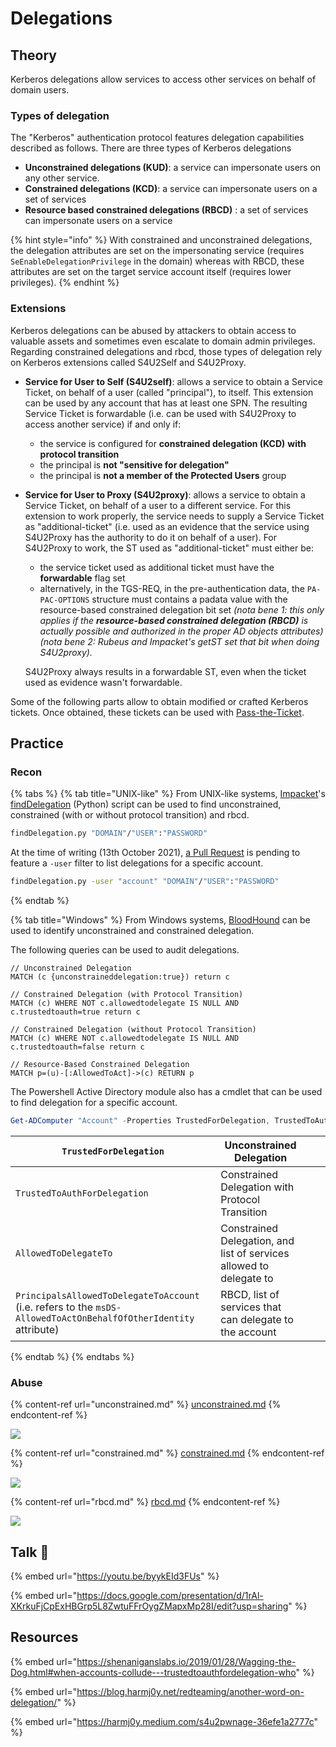 # Delegations

## Theory

Kerberos delegations allow services to access other services on behalf of domain users.

### Types of delegation

The "Kerberos" authentication protocol features delegation capabilities described as follows. There are three types of Kerberos delegations

* **Unconstrained delegations (KUD)**: a service can impersonate users on any other service.
* **Constrained delegations (KCD)**: a service can impersonate users on a set of services
* **Resource based constrained delegations (RBCD)** : a set of services can impersonate users on a service

{% hint style="info" %}
With constrained and unconstrained delegations, the delegation attributes are set on the impersonating service (requires `SeEnableDelegationPrivilege` in the domain) whereas with RBCD, these attributes are set on the target service account itself (requires lower privileges).
{% endhint %}

### Extensions

Kerberos delegations can be abused by attackers to obtain access to valuable assets and sometimes even escalate to domain admin privileges. Regarding constrained delegations and rbcd, those types of delegation rely on Kerberos extensions called S4U2Self and S4U2Proxy.

* **Service for User to Self (S4U2self)**: allows a service to obtain a Service Ticket, on behalf of a user (called "principal"), to itself. This extension can be used by any account that has at least one SPN. The resulting Service Ticket is forwardable (i.e. can be used with S4U2Proxy to access another service) if and only if:
  * the service is configured for **constrained delegation (KCD)** **with protocol transition**
  * the principal is **not "sensitive for delegation"**
  * the principal is **not a member of the Protected Users** group
*   **Service for User to Proxy (S4U2proxy)**: allows a service to obtain a Service Ticket, on behalf of a user to a different service. For this extension to work properly, the service needs to supply a Service Ticket as "additional-ticket" (i.e. used as an evidence that the service using S4U2Proxy has the authority to do it on behalf of a user). For S4U2Proxy to work, the ST used as "additional-ticket" must either be:

    * the service ticket used as additional ticket must have the **forwardable** flag set
    * alternatively, in the TGS-REQ, in the pre-authentication data, the `PA-PAC-OPTIONS` structure must contains a padata value with the resource-based constrained delegation bit set _(nota bene 1: this only applies if the **resource-based constrained delegation (RBCD)** is actually possible and authorized in the proper AD objects attributes) (nota bene 2: Rubeus and Impacket's getST set that bit when doing S4U2proxy)._

    S4U2Proxy always results in a forwardable ST, even when the ticket used as evidence wasn't forwardable.

Some of the following parts allow to obtain modified or crafted Kerberos tickets. Once obtained, these tickets can be used with [Pass-the-Ticket](../ptt.md).

## Practice

### Recon

{% tabs %}
{% tab title="UNIX-like" %}
From UNIX-like systems, [Impacket](https://github.com/SecureAuthCorp/impacket)'s [findDelegation](https://github.com/SecureAuthCorp/impacket/blob/master/examples/findDelegation.py) (Python) script can be used to find unconstrained, constrained (with or without protocol transition) and rbcd.

```bash
findDelegation.py "DOMAIN"/"USER":"PASSWORD"
```

At the time of writing (13th October 2021), [a Pull Request](https://github.com/SecureAuthCorp/impacket/pull/1184) is pending to feature a `-user` filter to list delegations for a specific account.

```bash
findDelegation.py -user "account" "DOMAIN"/"USER":"PASSWORD"
```
{% endtab %}

{% tab title="Windows" %}
From Windows systems, [BloodHound](../../../recon/tools/bloodhound.md) can be used to identify unconstrained and constrained delegation.

The following queries can be used to audit delegations.

```cypher
// Unconstrained Delegation
MATCH (c {unconstraineddelegation:true}) return c

// Constrained Delegation (with Protocol Transition)
MATCH (c) WHERE NOT c.allowedtodelegate IS NULL AND c.trustedtoauth=true return c

// Constrained Delegation (without Protocol Transition)
MATCH (c) WHERE NOT c.allowedtodelegate IS NULL AND c.trustedtoauth=false return c

// Resource-Based Constrained Delegation
MATCH p=(u)-[:AllowedToAct]->(c) RETURN p
```

The Powershell Active Directory module also has a cmdlet that can be used to find delegation for a specific account.

```powershell
Get-ADComputer "Account" -Properties TrustedForDelegation, TrustedToAuthForDelegation,msDS-AllowedToDelegateTo,PrincipalsAllowedToDelegateToAccount
```

| `TrustedForDelegation`                                                                                           | Unconstrained Delegation                                            |   |   |
| ---------------------------------------------------------------------------------------------------------------- | ------------------------------------------------------------------- | - | - |
| `TrustedToAuthForDelegation`                                                                                     | Constrained Delegation with Protocol Transition                     |   |   |
| `AllowedToDelegateTo`                                                                                            | Constrained Delegation, and list of services allowed to delegate to |   |   |
| `PrincipalsAllowedToDelegateToAccount` (i.e. refers to the `msDS-AllowedToActOnBehalfOfOtherIdentity` attribute) | RBCD, list of services that can delegate to the account             |   |   |
{% endtab %}
{% endtabs %}

### Abuse

{% content-ref url="unconstrained.md" %}
[unconstrained.md](unconstrained.md)
{% endcontent-ref %}

![](../../../../.gitbook/assets/Kerberos\_delegations-unconstrained.drawio.png)

{% content-ref url="constrained.md" %}
[constrained.md](constrained.md)
{% endcontent-ref %}

![](../../../../.gitbook/assets/Kerberos\_delegations-constrained.png)

{% content-ref url="rbcd.md" %}
[rbcd.md](rbcd.md)
{% endcontent-ref %}

![](../../../../.gitbook/assets/Kerberos\_delegations-rbcd.png)

## Talk :microphone:

{% embed url="https://youtu.be/byykEId3FUs" %}

{% embed url="https://docs.google.com/presentation/d/1rAl-XKrkuFjCpExHBGrp5L8ZwtuFFrOygZMapxMp28I/edit?usp=sharing" %}

## Resources

{% embed url="https://shenaniganslabs.io/2019/01/28/Wagging-the-Dog.html#when-accounts-collude---trustedtoauthfordelegation-who" %}

{% embed url="https://blog.harmj0y.net/redteaming/another-word-on-delegation/" %}

{% embed url="https://harmj0y.medium.com/s4u2pwnage-36efe1a2777c" %}
